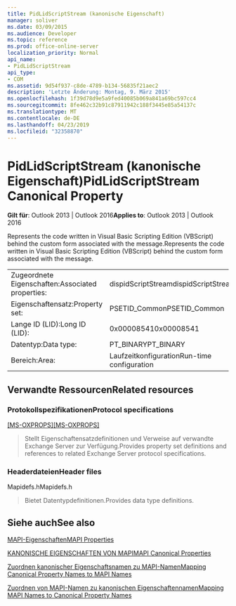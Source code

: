 ```yaml
---
title: PidLidScriptStream (kanonische Eigenschaft)
manager: soliver
ms.date: 03/09/2015
ms.audience: Developer
ms.topic: reference
ms.prod: office-online-server
localization_priority: Normal
api_name:
- PidLidScriptStream
api_type:
- COM
ms.assetid: 9d54f937-c8de-4789-b134-56835f21aec2
description: 'Letzte Änderung: Montag, 9. März 2015'
ms.openlocfilehash: 1f39d78d9e5a9fed40085b069a841a69bc597cc4
ms.sourcegitcommit: 8fe462c32b91c87911942c188f3445e85a54137c
ms.translationtype: MT
ms.contentlocale: de-DE
ms.lasthandoff: 04/23/2019
ms.locfileid: "32358870"
---
```

# <a name="pidlidscriptstream-canonical-property"></a><span data-ttu-id="5ac88-103">PidLidScriptStream (kanonische Eigenschaft)</span><span class="sxs-lookup"><span data-stu-id="5ac88-103">PidLidScriptStream Canonical Property</span></span>

  
  
<span data-ttu-id="5ac88-104">**Gilt für**: Outlook 2013 | Outlook 2016</span><span class="sxs-lookup"><span data-stu-id="5ac88-104">**Applies to**: Outlook 2013 | Outlook 2016</span></span> 
  
<span data-ttu-id="5ac88-105">Represents the code written in Visual Basic Scripting Edition (VBScript) behind the custom form associated with the message.</span><span class="sxs-lookup"><span data-stu-id="5ac88-105">Represents the code written in Visual Basic Scripting Edition (VBScript) behind the custom form associated with the message.</span></span>
  
|||
|:-----|:-----|
|<span data-ttu-id="5ac88-106">Zugeordnete Eigenschaften:</span><span class="sxs-lookup"><span data-stu-id="5ac88-106">Associated properties:</span></span>  <br/> |<span data-ttu-id="5ac88-107">dispidScriptStream</span><span class="sxs-lookup"><span data-stu-id="5ac88-107">dispidScriptStream</span></span>  <br/> |
|<span data-ttu-id="5ac88-108">Eigenschaftensatz:</span><span class="sxs-lookup"><span data-stu-id="5ac88-108">Property set:</span></span>  <br/> |<span data-ttu-id="5ac88-109">PSETID_Common</span><span class="sxs-lookup"><span data-stu-id="5ac88-109">PSETID_Common</span></span>  <br/> |
|<span data-ttu-id="5ac88-110">Lange ID (LID):</span><span class="sxs-lookup"><span data-stu-id="5ac88-110">Long ID (LID):</span></span>  <br/> |<span data-ttu-id="5ac88-111">0x00008541</span><span class="sxs-lookup"><span data-stu-id="5ac88-111">0x00008541</span></span>  <br/> |
|<span data-ttu-id="5ac88-112">Datentyp:</span><span class="sxs-lookup"><span data-stu-id="5ac88-112">Data type:</span></span>  <br/> |<span data-ttu-id="5ac88-113">PT_BINARY</span><span class="sxs-lookup"><span data-stu-id="5ac88-113">PT_BINARY</span></span>  <br/> |
|<span data-ttu-id="5ac88-114">Bereich:</span><span class="sxs-lookup"><span data-stu-id="5ac88-114">Area:</span></span>  <br/> |<span data-ttu-id="5ac88-115">Laufzeitkonfiguration</span><span class="sxs-lookup"><span data-stu-id="5ac88-115">Run-time configuration</span></span>  <br/> |
   
## <a name="related-resources"></a><span data-ttu-id="5ac88-116">Verwandte Ressourcen</span><span class="sxs-lookup"><span data-stu-id="5ac88-116">Related resources</span></span>

### <a name="protocol-specifications"></a><span data-ttu-id="5ac88-117">Protokollspezifikationen</span><span class="sxs-lookup"><span data-stu-id="5ac88-117">Protocol specifications</span></span>

<span data-ttu-id="5ac88-118">[[MS-OXPROPS]](https://msdn.microsoft.com/library/f6ab1613-aefe-447d-a49c-18217230b148%28Office.15%29.aspx)</span><span class="sxs-lookup"><span data-stu-id="5ac88-118">[[MS-OXPROPS]](https://msdn.microsoft.com/library/f6ab1613-aefe-447d-a49c-18217230b148%28Office.15%29.aspx)</span></span>
  
> <span data-ttu-id="5ac88-119">Stellt Eigenschaftensatzdefinitionen und Verweise auf verwandte Exchange Server zur Verfügung.</span><span class="sxs-lookup"><span data-stu-id="5ac88-119">Provides property set definitions and references to related Exchange Server protocol specifications.</span></span>
    
### <a name="header-files"></a><span data-ttu-id="5ac88-120">Headerdateien</span><span class="sxs-lookup"><span data-stu-id="5ac88-120">Header files</span></span>

<span data-ttu-id="5ac88-121">Mapidefs.h</span><span class="sxs-lookup"><span data-stu-id="5ac88-121">Mapidefs.h</span></span>
  
> <span data-ttu-id="5ac88-122">Bietet Datentypdefinitionen.</span><span class="sxs-lookup"><span data-stu-id="5ac88-122">Provides data type definitions.</span></span>
    
## <a name="see-also"></a><span data-ttu-id="5ac88-123">Siehe auch</span><span class="sxs-lookup"><span data-stu-id="5ac88-123">See also</span></span>



[<span data-ttu-id="5ac88-124">MAPI-Eigenschaften</span><span class="sxs-lookup"><span data-stu-id="5ac88-124">MAPI Properties</span></span>](mapi-properties.md)
  
[<span data-ttu-id="5ac88-125">KANONISCHE EIGENSCHAFTEN VON MAPI</span><span class="sxs-lookup"><span data-stu-id="5ac88-125">MAPI Canonical Properties</span></span>](mapi-canonical-properties.md)
  
[<span data-ttu-id="5ac88-126">Zuordnen kanonischer Eigenschaftsnamen zu MAPI-Namen</span><span class="sxs-lookup"><span data-stu-id="5ac88-126">Mapping Canonical Property Names to MAPI Names</span></span>](mapping-canonical-property-names-to-mapi-names.md)
  
[<span data-ttu-id="5ac88-127">Zuordnen von MAPI-Namen zu kanonischen Eigenschaftennamen</span><span class="sxs-lookup"><span data-stu-id="5ac88-127">Mapping MAPI Names to Canonical Property Names</span></span>](mapping-mapi-names-to-canonical-property-names.md)

